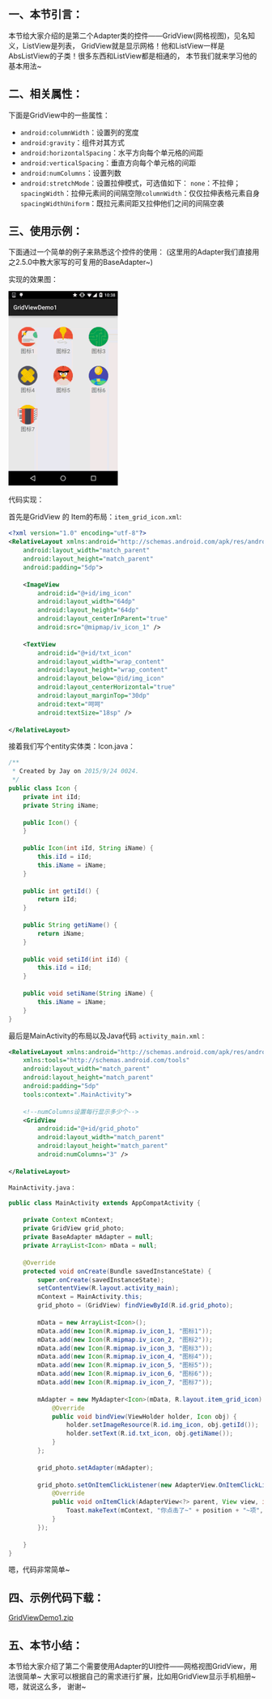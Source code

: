 ## 一、本节引言：
本节给大家介绍的是第二个Adapter类的控件——GridView(网格视图)，见名知义，ListView是列表， GridView就是显示网格！他和ListView一样是AbsListView的子类！很多东西和ListView都是相通的， 本节我们就来学习他的基本用法~


## 二、相关属性：
下面是GridView中的一些属性：

- `android:columnWidth`：设置列的宽度
- `android:gravity`：组件对其方式
- `android:horizontalSpacing`：水平方向每个单元格的间距
- `android:verticalSpacing`：垂直方向每个单元格的间距
- `android:numColumns`：设置列数
- `android:stretchMode`：设置拉伸模式，可选值如下： `none`：不拉伸；`spacingWidth`：拉伸元素间的间隔空隙`columnWidth`：仅仅拉伸表格元素自身 `spacingWidthUniform`：既拉元素间距又拉伸他们之间的间隔空袭


## 三、使用示例：
下面通过一个简单的例子来熟悉这个控件的使用： (这里用的Adapter我们直接用之2.5.0中教大家写的可复用的BaseAdapter~)

实现的效果图：

![](../img/widget-130.gif)

代码实现：

首先是GridView 的 Item的布局：`item_grid_icon.xml`:
```xml
<?xml version="1.0" encoding="utf-8"?>
<RelativeLayout xmlns:android="http://schemas.android.com/apk/res/android"
    android:layout_width="match_parent"
    android:layout_height="match_parent"
    android:padding="5dp">

    <ImageView
        android:id="@+id/img_icon"
        android:layout_width="64dp"
        android:layout_height="64dp"
        android:layout_centerInParent="true"
        android:src="@mipmap/iv_icon_1" />

    <TextView
        android:id="@+id/txt_icon"
        android:layout_width="wrap_content"
        android:layout_height="wrap_content"
        android:layout_below="@id/img_icon"
        android:layout_centerHorizontal="true"
        android:layout_marginTop="30dp"
        android:text="呵呵"
        android:textSize="18sp" />
        
</RelativeLayout>
```

接着我们写个entity实体类：Icon.java：
```java
/**
 * Created by Jay on 2015/9/24 0024.
 */
public class Icon {
    private int iId;
    private String iName;

    public Icon() {
    }

    public Icon(int iId, String iName) {
        this.iId = iId;
        this.iName = iName;
    }

    public int getiId() {
        return iId;
    }

    public String getiName() {
        return iName;
    }

    public void setiId(int iId) {
        this.iId = iId;
    }

    public void setiName(String iName) {
        this.iName = iName;
    }
}
```

最后是MainActivity的布局以及Java代码
`activity_main.xml：`
```xml
<RelativeLayout xmlns:android="http://schemas.android.com/apk/res/android"
    xmlns:tools="http://schemas.android.com/tools"
    android:layout_width="match_parent"
    android:layout_height="match_parent"
    android:padding="5dp"
    tools:context=".MainActivity">
    
    <!--numColumns设置每行显示多少个-->
    <GridView
        android:id="@+id/grid_photo"
        android:layout_width="match_parent"
        android:layout_height="match_parent"
        android:numColumns="3" />

</RelativeLayout>
```

`MainActivity.java：`
```java
public class MainActivity extends AppCompatActivity {

    private Context mContext;
    private GridView grid_photo;
    private BaseAdapter mAdapter = null;
    private ArrayList<Icon> mData = null;

    @Override
    protected void onCreate(Bundle savedInstanceState) {
        super.onCreate(savedInstanceState);
        setContentView(R.layout.activity_main);
        mContext = MainActivity.this;
        grid_photo = (GridView) findViewById(R.id.grid_photo);

        mData = new ArrayList<Icon>();
        mData.add(new Icon(R.mipmap.iv_icon_1, "图标1"));
        mData.add(new Icon(R.mipmap.iv_icon_2, "图标2"));
        mData.add(new Icon(R.mipmap.iv_icon_3, "图标3"));
        mData.add(new Icon(R.mipmap.iv_icon_4, "图标4"));
        mData.add(new Icon(R.mipmap.iv_icon_5, "图标5"));
        mData.add(new Icon(R.mipmap.iv_icon_6, "图标6"));
        mData.add(new Icon(R.mipmap.iv_icon_7, "图标7"));

        mAdapter = new MyAdapter<Icon>(mData, R.layout.item_grid_icon) {
            @Override
            public void bindView(ViewHolder holder, Icon obj) {
                holder.setImageResource(R.id.img_icon, obj.getiId());
                holder.setText(R.id.txt_icon, obj.getiName());
            }
        };

        grid_photo.setAdapter(mAdapter);

        grid_photo.setOnItemClickListener(new AdapterView.OnItemClickListener() {
            @Override
            public void onItemClick(AdapterView<?> parent, View view, int position, long id) {
                Toast.makeText(mContext, "你点击了~" + position + "~项", Toast.LENGTH_SHORT).show();
            }
        });

    }
}
```

嗯，代码非常简单~


## 四、示例代码下载：
[GridViewDemo1.zip](../img/GridViewDemo1.zip)


## 五、本节小结：
本节给大家介绍了第二个需要使用Adapter的UI控件——网格视图GridView，用法很简单~ 大家可以根据自己的需求进行扩展，比如用GridView显示手机相册~嗯，就说这么多， 谢谢~